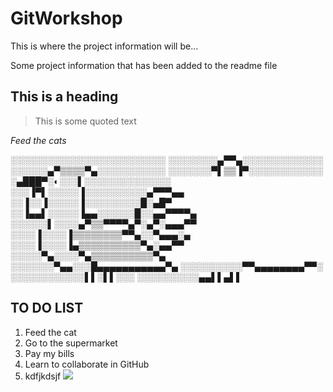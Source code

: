 # GitWorkshop


This is where the project information will be...

Some project information that has been added to the readme file

## This is a heading

>This is some quoted text

_Feed the cats_

░░░░░░░░░░░░░░░░░░░░░░░░░
░░░░░░░░▄▀▀▄░░░░░░░░░░░░░
░░░░░░▄▀▒▒▒▒▀▄░░░░░░░░░░░
░░░░░░░▀▌▒▒▐▀░░░░░░░░░░░░
░▄███▀░◐░░░▌░░░░░░░░░░░░░░
░░░▐▀▌░░░░░▐░░░░░░░░░░▄▀▀▀▄▄
░░▐░░▐░░░░░▐░░░░░░░░░█░▄█▀
░░▐▄▄▌░░░░░▐▄▄░░░░░░█░░▄▄▀▀▀▀▄
░░░░░░▌░░░░▄▀▒▒▀▀▀▀▄▀░▄▀░▄▄▄▀▀
░░░░▐░░░░▐▒▒▒▒▒▒▒▒▀▀▄░░▀▄▄▄░▄
░░░░▐░░░░▐▄▒▒▒▒▒▒▒▒▒▒▀▄░▄▄▀▀
░░░░░▀▄░░░░▀▄▒▒▒▒▒▒▒▒▒▒▀▄
░░░░░░░▀▄▄░░░█▄▄▄▄▄▄▄▄▄▄▄▀▄
░░░░░░░░░░▀▀▄▄▄▄▄▄▄▄▀▀░
░░░░░░░░░░░░▌▌░▌▌░░░
░░░░░░░░░░▄▄▌▌▄▌▌

## TO DO LIST

1. Feed the cat
1. Go to the supermarket
1. Pay my bills
1. Learn to collaborate in GitHub
1. kdfjkdsjf
![](https://gph.is/1SuCOVi)
